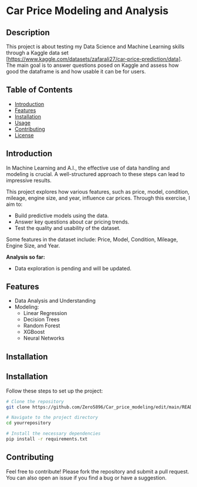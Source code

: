 # Car Price Modeling and Analysis

## Description

This project is about testing my Data Science and Machine Learning skills through a Kaggle data set [https://www.kaggle.com/datasets/zafarali27/car-price-prediction/data]. The main goal is to answer questions posed on Kaggle and assess how good the dataframe is and how usable it can be for users.

## Table of Contents

- [Introduction](#introduction)
- [Features](#features)
- [Installation](#installation)
- [Usage](#usage)
- [Contributing](#contributing)
- [License](#license)

## Introduction

In Machine Learning and A.I., the effective use of data handling and modeling is crucial. A well-structured approach to these steps can lead to impressive results.

This project explores how various features, such as price, model, condition, mileage, engine size, and year, influence car prices. Through this exercise, I aim to:
- Build predictive models using the data.
- Answer key questions about car pricing trends.
- Test the quality and usability of the dataset.

Some features in the dataset include: Price, Model, Condition, Mileage, Engine Size, and Year.

**Analysis so far:**
- Data exploration is pending and will be updated.

## Features

- Data Analysis and Understanding
- Modeling:
  - Linear Regression
  - Decision Trees
  - Random Forest
  - XGBoost
  - Neural Networks

## Installation

## Installation

Follow these steps to set up the project:

```bash
# Clone the repository
git clone https://github.com/Zero5896/Car_price_modeling/edit/main/README.md

# Navigate to the project directory
cd yourrepository

# Install the necessary dependencies
pip install -r requirements.txt
```

## Contributing
Feel free to contribute! Please fork the repository and submit a pull request. You can also open an issue if you find a bug or have a suggestion.

